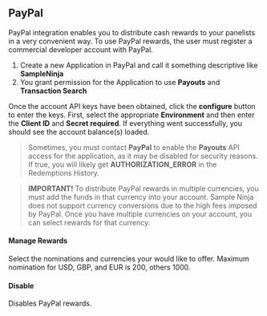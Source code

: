 ## PayPal

PayPal integration enables you to distribute cash rewards to your panelists in a very convenient way. To use PayPal rewards, the user must register a commercial developer account with PayPal.

1) Create a new Application in PayPal and call it something descriptive like **SampleNinja**
2) You grant permission for the Application to use **Payouts** and **Transaction Search**

Once the account API keys have been obtained, click the **configure** button to enter the keys. First, select the appropriate **Environment** and then enter the **Client ID** and **Secret required**. If everything went successfully, you should see the account balance(s) loaded.

> Sometimes, you must contact **PayPal** to enable the **Payouts** API access for the application, as it may be disabled for security reasons. If true, you will likely get **AUTHORIZATION_ERROR** in the Redemptions History.

> **IMPORTANT!** To distribute PayPal rewards in multiple currencies, you must add the funds in that currency into your account. Sample Ninja does not support currency conversions due to the high fees imposed by PayPal. Once you have multiple currencies on your account, you can select rewards for that currency.

#### Manage Rewards

Select the nominations and currencies your would like to offer. Maximum nomination for USD, GBP, and EUR is 200, others 1000.

#### Disable

Disables PayPal rewards.
